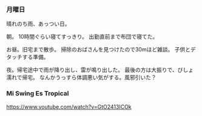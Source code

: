 ### 月曜日

晴れのち雨、あっつい日。

朝。
10時間ぐらい寝てすっきり。
出勤直前まで布団で寝てた。

お昼。旧宅まで散歩。
掃除のおばさんを見つけたので30mほど雑談。
子供とデタッチする準備。

夜。帰宅途中で雨が降り出し、雷が鳴り出した。
最後の方は大振りで、びしょ濡れで帰宅。
なんかうっすら体調悪い気がする。風邪引いた？

### Mi Swing Es Tropical

https://www.youtube.com/watch?v=GtO2413ICOk